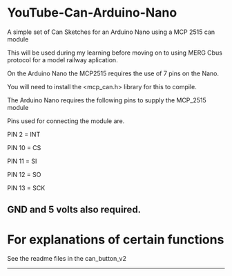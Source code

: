 # YouTube-Can-Arduino-Nano
A simple set of Can Sketches for an Arduino Nano using a MCP 2515 can module

This will be used during my learning before moving on to using MERG Cbus protocol for a model railway aplication.

On the Arduino Nano the MCP2515 requires the use of 7 pins on the Nano.

You will need to install the <mcp_can.h> library for this to compile.

The Arduino Nano requires the following pins to supply the MCP_2515 module

Pins used for connecting the module are.

PIN 2 = INT

PIN 10 = CS

PIN 11 = SI

PIN 12 = SO

PIN 13 = SCK

GND and 5 volts also required.
----

# For explanations of certain functions

See the readme files in the can_button_v2

----
